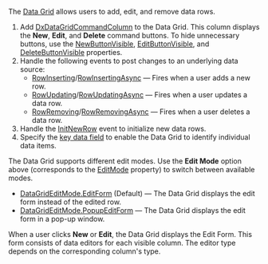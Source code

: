 The [Data Grid](https://docs.devexpress.com/Blazor/DevExpress.Blazor.DxDataGrid-1) allows users to add, edit, and remove data rows.

1.  Add [DxDataGridCommandColumn](https://docs.devexpress.com/Blazor/DevExpress.Blazor.DxDataGridCommandColumn) to the Data Grid. This column displays the **New**, **Edit**, and **Delete** command buttons. To hide unnecessary buttons, use the [NewButtonVisible](https://docs.devexpress.com/Blazor/DevExpress.Blazor.DxDataGridCommandColumn.NewButtonVisible), [EditButtonVisible](https://docs.devexpress.com/Blazor/DevExpress.Blazor.DxDataGridCommandColumn.EditButtonVisible), and [DeleteButtonVisible](https://docs.devexpress.com/Blazor/DevExpress.Blazor.DxDataGridCommandColumn.DeleteButtonVisible) properties.
2.  Handle the following events to post changes to an underlying data source:
    *   [RowInserting](https://docs.devexpress.com/Blazor/DevExpress.Blazor.DxDataGrid-1.RowInserting)/[RowInsertingAsync](https://docs.devexpress.com/Blazor/DevExpress.Blazor.DxDataGrid-1.RowInsertingAsync) — Fires when a user adds a new row.
    *   [RowUpdating](https://docs.devexpress.com/Blazor/DevExpress.Blazor.DxDataGrid-1.RowUpdating)/[RowUpdatingAsync](https://docs.devexpress.com/Blazor/DevExpress.Blazor.DxDataGrid-1.RowUpdatingAsync) — Fires when a user updates a data row.
    *   [RowRemoving](https://docs.devexpress.com/Blazor/DevExpress.Blazor.DxDataGrid-1.RowRemoving)/[RowRemovingAsync](https://docs.devexpress.com/Blazor/DevExpress.Blazor.DxDataGrid-1.RowRemovingAsync) — Fires when a user deletes a data row.
3.  Handle the [InitNewRow](https://docs.devexpress.com/Blazor/DevExpress.Blazor.DxDataGrid-1.InitNewRow) event to initialize new data rows.
4.  Specify the [key data field](https://docs.devexpress.com/Blazor/DevExpress.Blazor.DxDataGrid-1.KeyFieldName) to enable the Data Grid to identify individual data items.

The Data Grid supports different edit modes. Use the **Edit Mode** option above (corresponds to the [EditMode](https://docs.devexpress.com/Blazor/DevExpress.Blazor.DxDataGrid-1.EditMode) property) to switch between available modes.

*   [DataGridEditMode.EditForm](https://docs.devexpress.com/Blazor/DevExpress.Blazor.DataGridEditMode) (Default) — The Data Grid displays the edit form instead of the edited row.
*   [DataGridEditMode.PopupEditForm](https://docs.devexpress.com/Blazor/DevExpress.Blazor.DataGridEditMode) — The Data Grid displays the edit form in a pop-up window.

When a user clicks **New** or **Edit**, the Data Grid displays the Edit Form. This form consists of data editors for each visible column. The editor type depends on the corresponding column's type.
